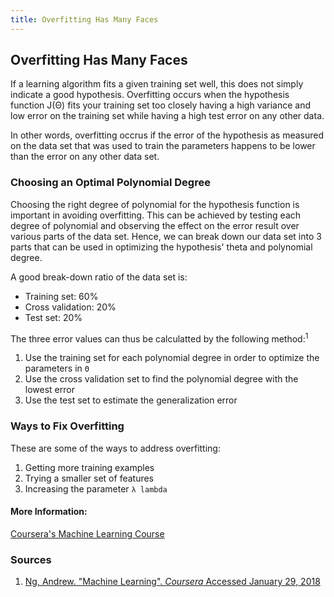 ```yaml
---
title: Overfitting Has Many Faces
---
```

## Overfitting Has Many Faces

If a learning algorithm fits a given training set well, this does not simply indicate a good hypothesis. Overfitting occurs when the hypothesis function J(Θ) fits your training set too closely having a high variance and low error on the training set while having a high test error on any other data. 

In other words, overfitting occrus if the error of the hypothesis as measured on the data set that was used to train the parameters happens to be lower than the error on any other data set.

### Choosing an Optimal Polynomial Degree

Choosing the right degree of polynomial for the hypothesis function is important in avoiding overfitting. This can be achieved by testing each degree of polynomial and observing the effect on the error result over various parts of the data set. Hence, we can break down our data set into 3 parts that can be used in optimizing the hypothesis' theta and polynomial degree. 

A good break-down ratio of the data set is: 
- Training set: 60%
- Cross validation: 20%
- Test set: 20%

The three error values can thus be calculatted by the following method:<sup>1</sup>
1. Use the training set for each polynomial degree in order to optimize the parameters in `Θ`
2. Use the cross validation set to find the polynomial degree with the lowest error
3. Use the test set to estimate the generalization error 

### Ways to Fix Overfitting

These are some of the ways to address overfitting:
1. Getting more training examples
2. Trying a smaller set of features
3. Increasing the parameter `λ lambda`


#### More Information:
<!-- Please add any articles you think might be helpful to read before writing the article -->

[Coursera's Machine Learning Course](https://www.coursera.org/learn/machine-learning)

### Sources
1. [Ng, Andrew. "Machine Learning". *Coursera* Accessed January 29, 2018](https://www.coursera.org/learn/machine-learning)

